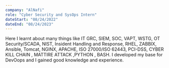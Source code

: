 ```yaml
---
company: "AlNafi"
role: "Cyber Security and SysOps Intern"
dateStart: "08/24/2022"
dateEnd: "08/24/2023"
---
```


Here I learnt about many things like IT GRC, SIEM, SOC, VAPT, WSTG, OT Security/SCADA, NIST, Insident Handling and Response, RHEL, ZABBIX, Ansible, Tomcat, NGINX, APACHE, ISO 27000/ISO 62443, PCI-DSS, CYBER KILL CHAIN , MATTIRE ATTACK ,PYTHON , BASH.
I developed my base for DevOops and I gained good knowledge and experience.
